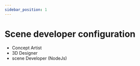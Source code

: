 ```yaml
---
sidebar_position: 1
---
```


# Scene developer configuration

- Concept Artist
- 3D Designer 
- scene Developer (NodeJs)


